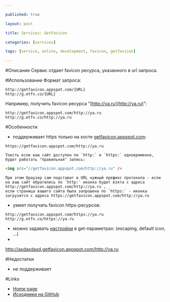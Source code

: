 ```yaml
---

published: true

layout: post

title: Services: GetFavicon

categories: [services]

tags: [service, online, development, favicon, getfavicon]

---
```


#Описание
Сервис отдает favicon ресурса, указанного в url запроса.

#Использование
Формат запроса:
```
http://getfavicon.appspot.com/{URL}
http://g.etfv.co/{URL}
```
Например, получить favicon ресурса "[http://ya.ru](http://ya.ru)":
```
http://getfavicon.appspot.com/http://ya.ru
http://g.etfv.co/http://ya.ru
```
#Особенности
*   поддерживает https только на хосте [getfavicon.appspot.com](https://getfavicon.appspot.com/):  
```
https://getfavicon.appspot.com/http://ya.ru
```
    Тоесть если ваш сайт доступен по `http:` и `https:` одновременно, будет работать "правильная" запись:  
```html
<img src="//getfavicon.appspot.com/http://ya.ru" />
```
    При этом браузер сам подставит в URL нужный префикс протокола - если на ваш сайт обратились по `http:` иконка будет взята с адреса http://getfavicon.appspot.com/http://ya.ru ,
    если страница вашего сайта была запрошена по `https:` - иконка загрузится с адреса https://getfavicon.appspot.com/http://ya.ru
*   умеет получать favicon https-ресурсов:  
```
http://getfavicon.appspot.com/https://ya.ru
http://g.etfv.co/https://ya.ru
```
*   можно задавать [настройки](http://g.etfv.co/) в get-параметрах: (escaping, default icon, ...)
*   
http://asdasdasd.getfavicon.appspot.com/http://ya.ru

#Недостатки
*   не поддерживает

#Links
*   [Home page](http://g.etfv.co/)
*   [Исходники на GitHub](https://github.com/potatolondon/getfavicon)
